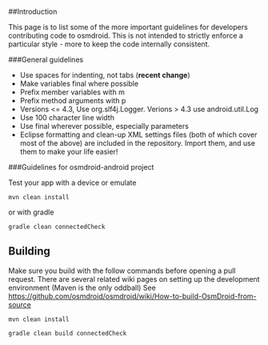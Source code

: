 ##Introduction

This page is to list some of the more important guidelines for developers contributing code to osmdroid.  This is not intended to strictly enforce a particular style - more to keep the code internally consistent.

###General guidelines

 * Use spaces for indenting, not tabs (**recent change**)
 * Make variables final where possible
 * Prefix member variables with m
 * Prefix method arguments with p
 * Versions <= 4.3, Use org.slf4j.Logger. Verions > 4.3 use android.util.Log
 * Use 100 character line width
 * Use final wherever possible, especially parameters
 * Eclipse formatting and clean-up XML settings files (both of which cover most of the above) are included in the repository. Import them, and use them to make your life easier!

###Guidelines for osmdroid-android project

Test your app with a device or emulate

`mvn clean install`

or with gradle

`gradle clean connectedCheck`

## Building

Make sure you build with the follow commands before opening a pull request. There are several related wiki pages on setting up the development environment (Maven is the only oddball) See https://github.com/osmdroid/osmdroid/wiki/How-to-build-OsmDroid-from-source

```` mvn clean install ````

```` gradle clean build connectedCheck ````
